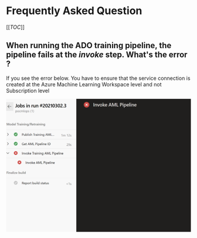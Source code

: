 # Frequently Asked Question

[[_TOC_]]

## When running the ADO training pipeline, the pipeline fails at the _invoke_ step. What's the error ?

If you see the error below. You have to ensure that the service connection is created at the Azure Machine Learning Workspace level and not Subscription level

![faq-error-invoke](../media/FAQ-invoke.error.png)